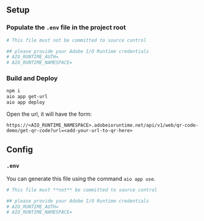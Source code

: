 
## Setup

### Populate the `.env` file in the project root

```bash
# This file must not be committed to source control

## please provide your Adobe I/O Runtime credentials
# AIO_RUNTIME_AUTH=
# AIO_RUNTIME_NAMESPACE=
```

### Build and Deploy

```sh
npm i
aio app get-url
aio app deploy
```

Open the url, it will have the form:

`https://<AIO_RUNTIME_NAMESPACE>.adobeioruntime.net/api/v1/web/qr-code-demo/get-qr-code?url=<add-your-url-to-qr-here>`

## Config

### `.env`

You can generate this file using the command `aio app use`.

```bash
# This file must **not** be committed to source control

## please provide your Adobe I/O Runtime credentials
# AIO_RUNTIME_AUTH=
# AIO_RUNTIME_NAMESPACE=
```
